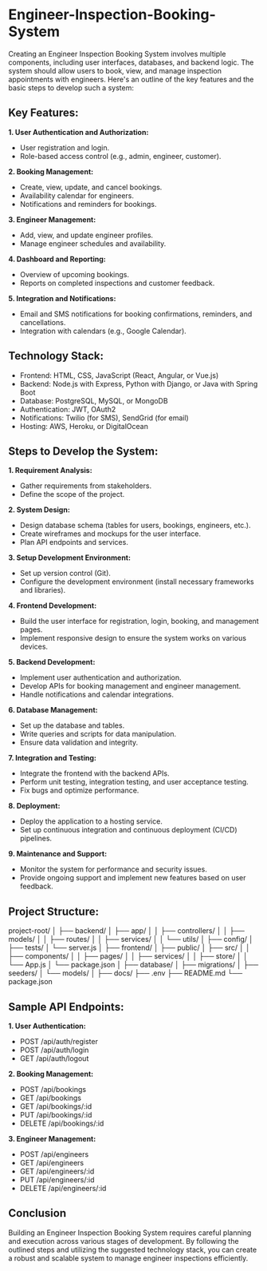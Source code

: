 # Engineer-Inspection-Booking-System
Creating an Engineer Inspection Booking System involves multiple components, including user interfaces, databases, and backend logic. The system should allow users to book, view, and manage inspection appointments with engineers. Here's an outline of the key features and the basic steps to develop such a system:

## Key Features:
**1. User Authentication and Authorization:**
- User registration and login.
- Role-based access control (e.g., admin, engineer, customer).

**2. Booking Management:**
- Create, view, update, and cancel bookings.
- Availability calendar for engineers.
- Notifications and reminders for bookings.

**3. Engineer Management:**
- Add, view, and update engineer profiles.
- Manage engineer schedules and availability.

**4. Dashboard and Reporting:**
- Overview of upcoming bookings.
- Reports on completed inspections and customer feedback.

**5. Integration and Notifications:**
- Email and SMS notifications for booking confirmations, reminders, and cancellations.
- Integration with calendars (e.g., Google Calendar).

## Technology Stack:
- Frontend: HTML, CSS, JavaScript (React, Angular, or Vue.js)
- Backend: Node.js with Express, Python with Django, or Java with Spring Boot
- Database: PostgreSQL, MySQL, or MongoDB
- Authentication: JWT, OAuth2
- Notifications: Twilio (for SMS), SendGrid (for email)
- Hosting: AWS, Heroku, or DigitalOcean

## Steps to Develop the System:

**1. Requirement Analysis:**
- Gather requirements from stakeholders.
- Define the scope of the project.

**2. System Design:**
- Design database schema (tables for users, bookings, engineers, etc.).
- Create wireframes and mockups for the user interface.
- Plan API endpoints and services.

**3. Setup Development Environment:**
- Set up version control (Git).
- Configure the development environment (install necessary frameworks and libraries).

**4. Frontend Development:**
- Build the user interface for registration, login, booking, and management pages.
- Implement responsive design to ensure the system works on various devices.
 
**5. Backend Development:**
- Implement user authentication and authorization.
- Develop APIs for booking management and engineer management.
- Handle notifications and calendar integrations.
  
**6. Database Management:**
- Set up the database and tables.
- Write queries and scripts for data manipulation.
- Ensure data validation and integrity.

**7. Integration and Testing:**
- Integrate the frontend with the backend APIs.
- Perform unit testing, integration testing, and user acceptance testing.
- Fix bugs and optimize performance.

**8. Deployment:**
- Deploy the application to a hosting service.
- Set up continuous integration and continuous deployment (CI/CD) pipelines.

**9. Maintenance and Support:**
- Monitor the system for performance and security issues.
- Provide ongoing support and implement new features based on user feedback.

## Project Structure:

project-root/
│
├── backend/
│   ├── app/
│   │   ├── controllers/
│   │   ├── models/
│   │   ├── routes/
│   │   ├── services/
│   │   └── utils/
│   ├── config/
│   ├── tests/
│   └── server.js
│
├── frontend/
│   ├── public/
│   ├── src/
│   │   ├── components/
│   │   ├── pages/
│   │   ├── services/
│   │   ├── store/
│   │   └── App.js
│   └── package.json
│
├── database/
│   ├── migrations/
│   ├── seeders/
│   └── models/
│
├── docs/
├── .env
├── README.md
└── package.json

## Sample API Endpoints:

**1. User Authentication:**
- POST /api/auth/register
- POST /api/auth/login
- GET /api/auth/logout

**2. Booking Management:**
- POST /api/bookings
- GET /api/bookings
- GET /api/bookings/:id
- PUT /api/bookings/:id
- DELETE /api/bookings/:id

**3. Engineer Management:**
- POST /api/engineers
- GET /api/engineers
- GET /api/engineers/:id
- PUT /api/engineers/:id
- DELETE /api/engineers/:id

## Conclusion
Building an Engineer Inspection Booking System requires careful planning and execution across various stages of development. By following the outlined steps and utilizing the suggested technology stack, you can create a robust and scalable system to manage engineer inspections efficiently.
